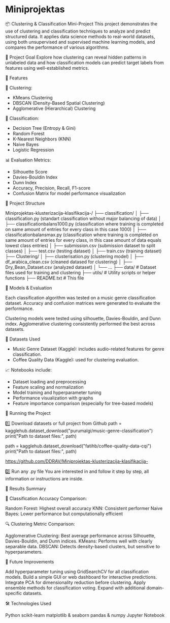# Miniprojektas
📦 Clustering & Classification Mini-Project
This project demonstrates the use of clustering and classification techniques to analyze and predict structured data. It applies data science methods to real-world datasets, using both unsupervised and supervised machine learning models, and compares the performance of various algorithms.

🧠 Project Goal
Explore how clustering can reveal hidden patterns in unlabeled data and how classification models can predict target labels from features using well-established metrics.

📌 Features

📁 Clustering:
- KMeans Clustering
- DBSCAN (Density-Based Spatial Clustering)
- Agglomerative (Hierarchical) Clustering

📁 Classification:
- Decision Tree (Entropy & Gini)
- Random Forest
- K-Nearest Neighbors (KNN)
- Naive Bayes
- Logistic Regression

📊 Evaluation Metrics:
- Silhouette Score
- Davies-Bouldin Index
- Dunn Index
- Accuracy, Precision, Recall, F1-score
- Confusion Matrix for model performance visualization

📂 Project Structure

Miniprojektas-klusterizacija-klasifikacija-/
├── classification/
│   ├── classification.py (standart classification without major balancing of data)
│   ├── classificationbalans1000.py (classification where training is completed on same amount of entries for every class in this case 1000)
│   ├── classificationbalansmax.py (classification where training is completed on same amount of entries for every class, in this case amount of data equals lowest class entries)
│   ├── submission.csv (submission dataset to split classes)
│   ├── test.csv (testing dataset)
│   ├── train.csv (training dataset)
├── Clustering/
│   ├── clusterisation.py (clustering model)
│   ├── df_arabica_clean.csv (cleaned datased for clustering)
│   ├── Dry_Bean_Dataset.csv (analyzed dataset)
│   └── ...
├── data/                      # Dataset files used for training and clustering
├── utils/                     # Utility scripts or helper functions
├── README.txt                 # This file


🧪 Models & Evaluation

Each classification algorithm was tested on a music genre classification dataset. Accuracy and confusion matrices were generated to evaluate the performance.

Clustering models were tested using silhouette, Davies-Bouldin, and Dunn index. Agglomerative clustering consistently performed the best across datasets.

🧮 Datasets Used
- Music Genre Dataset (Kaggle): includes audio-related features for genre classification.
- Coffee Quality Data (Kaggle): used for clustering evaluation.

📈 Notebooks include:
- Dataset loading and preprocessing
- Feature scaling and normalization
- Model training and hyperparameter tuning
- Performance visualization with graphs
- Feature importance comparison (especially for tree-based models)

🚀 Running the Project

1️⃣ Download datasets or full project from Github
path = kagglehub.dataset_download("purumalgi/music-genre-classification")
print("Path to dataset files:", path)

path = kagglehub.dataset_download("fatihb/coffee-quality-data-cqi")
print("Path to dataset files:", path)

https://github.com/DDRAV/Miniprojektas-klusterizacija-klasifikacija-

2️⃣ Run any .py file You are interested in and follow it step by step, all information or instructions are inside.


📌 Results Summary

🎯 Classification Accuracy Comparison:

Random Forest: Highest overall accuracy
KNN: Consistent performer
Naive Bayes: Lower performance but computationally efficient

🔍 Clustering Metric Comparison:

Agglomerative Clustering: Best average performance across Silhouette, Davies-Bouldin, and Dunn indices.
KMeans: Performs well with clearly separable data.
DBSCAN: Detects density-based clusters, but sensitive to hyperparameters.

📌 Future Improvements

Add hyperparameter tuning using GridSearchCV for all classification models.
Build a simple GUI or web dashboard for interactive predictions.
Integrate PCA for dimensionality reduction before clustering.
Apply ensemble methods for classification voting.
Expand with additional domain-specific datasets.

🛠 Technologies Used

Python
scikit-learn
matplotlib & seaborn
pandas & numpy
Jupyter Notebook
